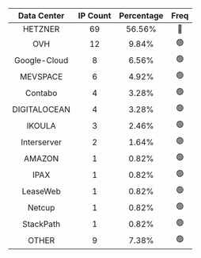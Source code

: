 | Data Center | IP Count | Percentage | Freq |
|:------------:|:--------:|:-----------:|:-----:|
| HETZNER | 69 | 56.56% | 🔴 |
| OVH | 12 | 9.84% | 🟢 |
| Google-Cloud | 8 | 6.56% | 🟢 |
| MEVSPACE | 6 | 4.92% | 🟢 |
| Contabo | 4 | 3.28% | 🟢 |
| DIGITALOCEAN | 4 | 3.28% | 🟢 |
| IKOULA | 3 | 2.46% | 🟢 |
| Interserver | 2 | 1.64% | 🟢 |
| AMAZON | 1 | 0.82% | 🟢 |
| IPAX | 1 | 0.82% | 🟢 |
| LeaseWeb | 1 | 0.82% | 🟢 |
| Netcup | 1 | 0.82% | 🟢 |
| StackPath | 1 | 0.82% | 🟢 |
| OTHER | 9 | 7.38% | 🟢 |